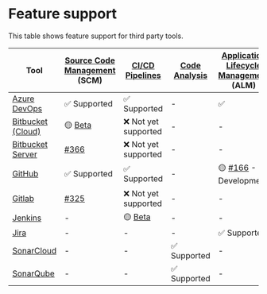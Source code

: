 # Feature support

This table shows feature support for third party tools.

| Tool                                                                        | [Source Code Management](./config_code_management.md) (SCM)             | [CI/CD Pipelines](./config_pipelines.md)                                | [Code Analysis](./config_code_quality.md) | [Application Lifecycle Management](./config_project_management.md) (ALM)                 |
| --------------------------------------------------------------------------- | ----------------------------------------------------------------------- | ----------------------------------------------------------------------- | ----------------------------------------- | ---------------------------------------------------------------------------------------- |
| [Azure DevOps](https://azure.microsoft.com/en-gb/products/devops/repos)     | ✅ Supported                                                            | ✅ Supported                                                            | -                                         | ✅                                                                                       |
| [Bitbucket (Cloud)](https://bitbucket.org/product)                          | 🟡 [Beta](https://github.com/DeloitteDigitalUK/code-metrics/issues/291) | ❌ Not yet supported                                                    | -                                         | -                                                                                        |
| [Bitbucket Server](https://www.atlassian.com/software/bitbucket/enterprise) | [#366](https://github.com/DeloitteDigitalUK/code-metrics/pull/366)      | ❌ Not yet supported                                                    | -                                         | -                                                                                        |
| [GitHub](https://github.com/)                                               | ✅ Supported                                                            | ✅ Supported                                                            | -                                         | 🟡 [#166](https://github.com/DeloitteDigitalUK/code-metrics/issues/166) - In Development |
| [Gitlab](https://about.gitlab.com/)                                         | [#325](https://github.com/DeloitteDigitalUK/code-metrics/issues/325)    | ❌ Not yet supported                                                    | -                                         | -                                                                                        |
| [Jenkins](https://www.jenkins.io)                                           | -                                                                       | 🟡 [Beta](https://github.com/DeloitteDigitalUK/code-metrics/issues/229) | -                                         | -                                                                                        |
| [Jira](https://www.atlassian.com/software/jira)                             | -                                                                       | -                                                                       | -                                         | ✅ Supported                                                                             |
| [SonarCloud](https://www.sonarsource.com/products/sonarcloud/)              | -                                                                       | -                                                                       | ✅ Supported                              | -                                                                                        |
| [SonarQube](https://www.sonarsource.com/products/sonarqube/)                | -                                                                       | -                                                                       | ✅ Supported                              | -                                                                                        |
